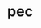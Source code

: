 ---
category: 3-letters
denotation: null
name: pec
reference_link: https://www.etymonline.com/word/pec
root_language: null
root_name: null
title: pec
type: free
word_sums:
- respelling: pec
  sum: 'Pec + '
---